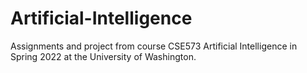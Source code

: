 # Artificial-Intelligence
Assignments and project from course CSE573 Artificial Intelligence in Spring 2022 at the University of Washington.
